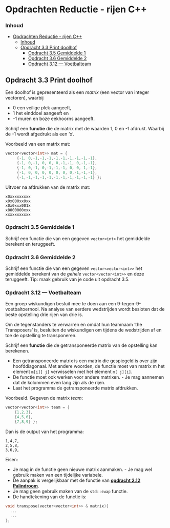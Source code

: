 # Opdrachten Reductie - rijen C++[](title-id) <!-- omit in toc -->

### Inhoud[](toc-id) <!-- omit in toc -->
- [Opdrachten Reductie - rijen C++](#opdrachten-reductie---rijen-c)
    - [Inhoud](#inhoud)
  - [Opdracht 3.3 Print doolhof](#opdracht-33-print-doolhof)
    - [Opdracht 3.5 Gemiddelde 1](#opdracht-35-gemiddelde-1)
    - [Opdracht 3.6 Gemiddelde 2](#opdracht-36-gemiddelde-2)
    - [Opdracht 3.12 — Voetbalteam](#opdracht-312--voetbalteam)


## Opdracht 3.3 Print doolhof
Een doolhof is gepresenteerd als een *matrix* (een vector van integer vectoren), waarbij
- 0 een veilige plek aangeeft, 
- 1 het einddoel aangeeft en 
- -1 muren en boze eekhoorns aangeeft.

Schrijf een **functie** die de matrix met de waarden 1, 0 en -1 afdrukt. Waarbij de -1 wordt
afgedrukt als een ’x’. 

Voorbeeld van een matrix mat:
```cpp
vector<vector<int>> mat = {
     {-1, 0,-1,-1,-1,-1,-1,-1,-1,-1,-1},
     {-1, 0,-1, 0, 0, 0,-1,-1, 0,-1,-1},
     {-1, 0,-1, 0,-1,-1,-1, 0, 0, 1,-1},
     {-1, 0, 0, 0, 0, 0, 0, 0,-1,-1,-1},
     {-1,-1,-1,-1,-1,-1,-1,-1,-1,-1,-1} };
```
Uitvoer na afdrukken van de matrix mat:
```console
x0xxxxxxxxx
x0x000xx0xx
x0x0xxx001x
x0000000xxx
xxxxxxxxxxx
```

### Opdracht 3.5 Gemiddelde 1
Schrijf een functie die van een gegeven `vector<int>` het gemiddelde berekent en teruggeeft.

### Opdracht 3.6 Gemiddelde 2
Schrijf een functie die van een gegeven `vector<vector<int>>` het gemiddelde berekent
van de *gehele* `vector<vector<int>>` en deze teruggeeft.
Tip: maak gebruik van je code uit opdracht 3.5.

### Opdracht 3.12 — Voetbalteam
Een groep wiskundigen besluit mee te doen aan een 9-tegen-9-voetbaltoernooi. Na analyse van eerdere wedstrijden wordt besloten dat de beste opstelling drie rijen van drie is. 

Om de tegenstanders te verwarren en omdat hun teamnaam ‘the Transposers’ is, besluiten de wiskundigen om tijdens de wedstrijden af en toe de opstelling te transponeren.

Schrijf een **functie** die de getransponeerde matrix van de opstelling kan berekenen. 
- Een getransponeerde matrix is een matrix die gespiegeld is over zijn hoofddiagonaal. Met andere
woorden, de functie moet van matrix m het element `m[i][ j]` verwisselen met het element `m[ j][i]`.
- De functie moet ook werken voor andere matrixen. - Je mag aannemen dat de kolommen even lang zijn als de rijen. 
- Laat het programma de getransponeerde matrix
afdrukken.

Voorbeeld. Gegeven de matrix *team*:
```cpp
vector<vector<int>> team = { 
    {1,2,3},
    {4,5,6},
    {7,8,9} };
```
Dan is de output van het programma:
```console
1,4,7,
2,5,8,
3,6,9,
```

Eisen:
- Je mag in de functie geen nieuwe matrix aanmaken. - Je mag wel gebruik maken van een tijdelijke variabele. 
- De aanpak is vergelijkbaar met de functie van [**opdracht 2.12 Palindroom**](../../functies/basis/opdr_palindroom.md).
- Je mag geen gebruik maken van de `std::swap` functie. 
- De handtekening van de functie is:
```cpp
void transpose(vector<vector<int>> & matrix){
  ...
  ...
};
```